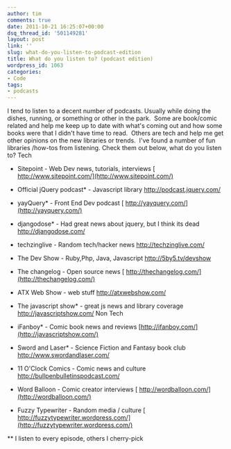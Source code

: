 ```yaml
---
author: tim
comments: true
date: 2011-10-21 16:25:07+00:00
dsq_thread_id: '501149281'
layout: post
link: ''
slug: what-do-you-listen-to-podcast-edition
title: What do you listen to? (podcast edition)
wordpress_id: 1063
categories:
- Code
tags:
- podcasts
---
```


I tend to listen to a decent number of podcasts. Usually while doing the
dishes, running, or something or other in the park.  Some are book/comic
related and help me keep up to date with what's coming out and how some books
were that I didn't have time to read.  Others are tech and help me get other
opinions on the new libraries or trends.  I've found a number of fun libraries
/how-tos from listening. Check them out below, what do you listen to? Tech

  * Sitepoint - Web Dev news, tutorials, interviews [ http://www.sitepoint.com/](http://www.sitepoint.com/)
  * Official jQuery podcast* - Javascript library <http://podcast.jquery.com/>
  * yayQuery* - Front End Dev podcast [ http://yayquery.com/](http://yayquery.com/)
  * djangodose* - Had great news about jquery, but I think its dead <http://djangodose.com/>
  * techzinglive - Random tech/hacker news <http://techzinglive.com/>
  * The Dev Show - Ruby,Php, Java, Javascript <http://5by5.tv/devshow>
  * The changelog - Open source news [ http://thechangelog.com/](http://thechangelog.com/)
  * ATX Web Show - web stuff <http://atxwebshow.com/>
  * The javascript show* - great js news and library coverage <http://javascriptshow.com/>
Non Tech

  * iFanboy* - Comic book news and reviews [http://ifanboy.com/](http://javascriptshow.com/)
  * Sword and Laser* - Science Fiction and Fantasy book club <http://www.swordandlaser.com/>
  * 11 O'Clock Comics - Comic news and culture <http://bullpenbulletinspodcast.com/>
  * Word Balloon - Comic creator interviews [ http://wordballoon.com/](http://wordballoon.com/)
  * Fuzzy Typewriter - Random media / culture [ http://fuzzytypewriter.wordpress.com/](http://fuzzytypewriter.wordpress.com/)

 ** I listen to every episode, others I cherry-pick